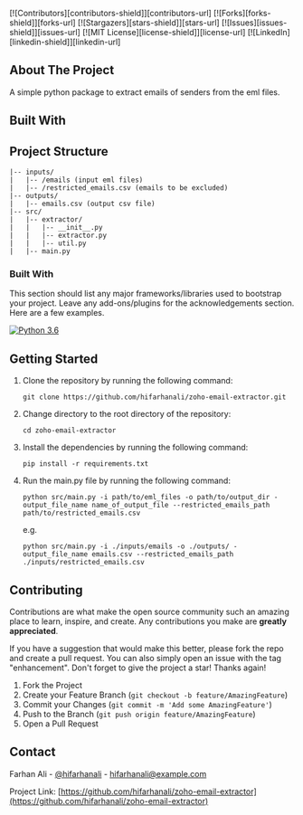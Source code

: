 <a name="readme-top"></a>

[![Contributors][contributors-shield]][contributors-url]
[![Forks][forks-shield]][forks-url]
[![Stargazers][stars-shield]][stars-url]
[![Issues][issues-shield]][issues-url]
[![MIT License][license-shield]][license-url]
[![LinkedIn][linkedin-shield]][linkedin-url]


<!-- ABOUT THE PROJECT -->
## About The Project
A simple python package to extract emails of senders from the eml files.

## Built With

## Project Structure
    |-- inputs/
    |   |-- /emails (input eml files)
    |   |-- /restricted_emails.csv (emails to be excluded)
    |-- outputs/
    |   |-- emails.csv (output csv file)
    |-- src/
    |   |-- extractor/
    |   |   |-- __init__.py
    |   |   |-- extractor.py
    |   |   |-- util.py
    |   |-- main.py

### Built With

This section should list any major frameworks/libraries used to bootstrap your project. Leave any add-ons/plugins for the acknowledgements section. Here are a few examples.

[![Python 3.6](https://img.shields.io/badge/python-3.8-blue.svg)](https://www.python.org/downloads/release/python-360/)

## Getting Started

1. Clone the repository by running the following command:
    ```
    git clone https://github.com/hifarhanali/zoho-email-extractor.git
    ```

2. Change directory to the root directory of the repository:
    ```
    cd zoho-email-extractor
    ```

3. Install the dependencies by running the following command:
    ```
    pip install -r requirements.txt
    ```

4. Run the main.py file by running the following command:
    ```
    python src/main.py -i path/to/eml_files -o path/to/output_dir -output_file_name name_of_output_file --restricted_emails_path path/to/restricted_emails.csv
    ```
    e.g.
    ```
    python src/main.py -i ./inputs/emails -o ./outputs/ -output_file_name emails.csv --restricted_emails_path ./inputs/restricted_emails.csv
    ```



<!-- CONTRIBUTING -->
## Contributing

Contributions are what make the open source community such an amazing place to learn, inspire, and create. Any contributions you make are **greatly appreciated**.

If you have a suggestion that would make this better, please fork the repo and create a pull request. You can also simply open an issue with the tag "enhancement".
Don't forget to give the project a star! Thanks again!

1. Fork the Project
2. Create your Feature Branch (`git checkout -b feature/AmazingFeature`)
3. Commit your Changes (`git commit -m 'Add some AmazingFeature'`)
4. Push to the Branch (`git push origin feature/AmazingFeature`)
5. Open a Pull Request


<!-- CONTACT -->
## Contact

Farhan Ali - [@hifarhanali](https://twitter.com/hifarhanali) - hifarhanali@example.com

Project Link: [https://github.com/hifarhanali/zoho-email-extractor](https://github.com/hifarhanali/zoho-email-extractor)




